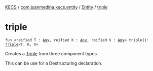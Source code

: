 [KECS](../../index.md) / [com.juanmedina.kecs.entity](../index.md) / [Entity](index.md) / [triple](./triple.md)

# triple

`fun <reified T : `[`Any`](https://kotlinlang.org/api/latest/jvm/stdlib/kotlin/-any/index.html)`, reified K : `[`Any`](https://kotlinlang.org/api/latest/jvm/stdlib/kotlin/-any/index.html)`, reified V : `[`Any`](https://kotlinlang.org/api/latest/jvm/stdlib/kotlin/-any/index.html)`> triple(): `[`Triple`](https://kotlinlang.org/api/latest/jvm/stdlib/kotlin/-triple/index.html)`<T, K, V>`

Creates a [Triple](https://kotlinlang.org/api/latest/jvm/stdlib/kotlin/-triple/index.html) from three component types

This can be use for a Destructuring declaration.

